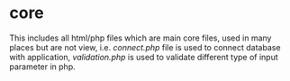 # core

This includes all html/php files which are main core files, used in many places but are not view, i.e. *connect.php* file is used to connect database with application, *validation.php* is used to validate different type of input parameter in php.
